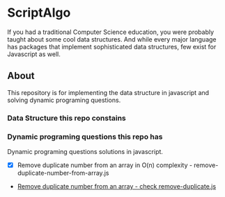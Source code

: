 # ScriptAlgo
If you had a traditional Computer Science education, you were probably taught about some cool data structures. And while every major language has packages that implement sophisticated data structures, few exist for Javascript as well.

## About
This repository is for implementing the data structure in javascript and solving dynamic programing questions.

### Data Structure this repo constains


### Dynamic programing questions this repo has
Dynamic programing questions solutions in javascript.
 - [x] Remove duplicate number from an array in O(n) complexity - remove-duplicate-number-from-array.js
  - [Remove duplicate number from an array - check remove-duplicate.js](https://jsfiddle.net/errhimasnhu/hvc5Lux4/)




